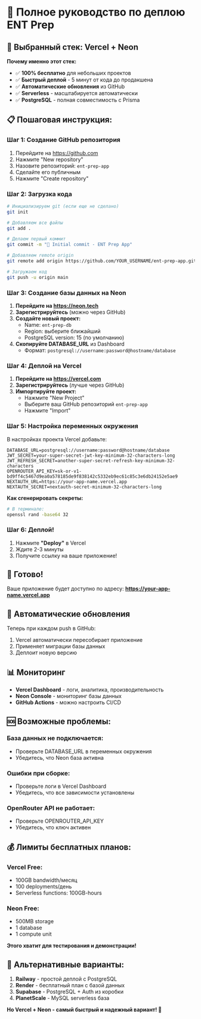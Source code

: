 # 🚀 Полное руководство по деплою ENT Prep

## 🎯 Выбранный стек: Vercel + Neon

**Почему именно этот стек:**
- ✅ **100% бесплатно** для небольших проектов
- ✅ **Быстрый деплой** - 5 минут от кода до продакшена
- ✅ **Автоматические обновления** из GitHub
- ✅ **Serverless** - масштабируется автоматически
- ✅ **PostgreSQL** - полная совместимость с Prisma

## 📋 Пошаговая инструкция:

### Шаг 1: Создание GitHub репозитория

1. Перейдите на https://github.com
2. Нажмите "New repository"
3. Назовите репозиторий: `ent-prep-app`
4. Сделайте его публичным
5. Нажмите "Create repository"

### Шаг 2: Загрузка кода

```bash
# Инициализируем git (если еще не сделано)
git init

# Добавляем все файлы
git add .

# Делаем первый коммит
git commit -m "🎉 Initial commit - ENT Prep App"

# Добавляем remote origin
git remote add origin https://github.com/YOUR_USERNAME/ent-prep-app.git

# Загружаем код
git push -u origin main
```

### Шаг 3: Создание базы данных на Neon

1. **Перейдите на https://neon.tech**
2. **Зарегистрируйтесь** (можно через GitHub)
3. **Создайте новый проект:**
   - Name: `ent-prep-db`
   - Region: выберите ближайший
   - PostgreSQL version: 15 (по умолчанию)
4. **Скопируйте DATABASE_URL** из Dashboard
   - Формат: `postgresql://username:password@hostname/database`

### Шаг 4: Деплой на Vercel

1. **Перейдите на https://vercel.com**
2. **Зарегистрируйтесь** (лучше через GitHub)
3. **Импортируйте проект:**
   - Нажмите "New Project"
   - Выберите ваш GitHub репозиторий `ent-prep-app`
   - Нажмите "Import"

### Шаг 5: Настройка переменных окружения

В настройках проекта Vercel добавьте:

```env
DATABASE_URL=postgresql://username:password@hostname/database
JWT_SECRET=your-super-secret-jwt-key-minimum-32-characters-long
JWT_REFRESH_SECRET=another-super-secret-refresh-key-minimum-32-characters
OPENROUTER_API_KEY=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
NEXTAUTH_URL=https://your-app-name.vercel.app
NEXTAUTH_SECRET=nextauth-secret-minimum-32-characters-long
```

**Как сгенерировать секреты:**
```bash
# В терминале:
openssl rand -base64 32
```

### Шаг 6: Деплой!

1. Нажмите **"Deploy"** в Vercel
2. Ждите 2-3 минуты
3. Получите ссылку на ваше приложение!

## 🎉 Готово!

Ваше приложение будет доступно по адресу:
**https://your-app-name.vercel.app**

## 🔧 Автоматические обновления

Теперь при каждом push в GitHub:
1. Vercel автоматически пересобирает приложение
2. Применяет миграции базы данных
3. Деплоит новую версию

## 📊 Мониторинг

- **Vercel Dashboard** - логи, аналитика, производительность
- **Neon Console** - мониторинг базы данных
- **GitHub Actions** - можно настроить CI/CD

## 🆘 Возможные проблемы:

### База данных не подключается:
- Проверьте DATABASE_URL в переменных окружения
- Убедитесь, что Neon база активна

### Ошибки при сборке:
- Проверьте логи в Vercel Dashboard
- Убедитесь, что все зависимости установлены

### OpenRouter API не работает:
- Проверьте OPENROUTER_API_KEY
- Убедитесь, что ключ активен

## 💰 Лимиты бесплатных планов:

### Vercel Free:
- 100GB bandwidth/месяц
- 100 deployments/день
- Serverless functions: 100GB-hours

### Neon Free:
- 500MB storage
- 1 database
- 1 compute unit

**Этого хватит для тестирования и демонстрации!**

## 🚀 Альтернативные варианты:

1. **Railway** - простой деплой с PostgreSQL
2. **Render** - бесплатный план с базой данных
3. **Supabase** - PostgreSQL + Auth из коробки
4. **PlanetScale** - MySQL serverless база

**Но Vercel + Neon - самый быстрый и надежный вариант! 🎯**